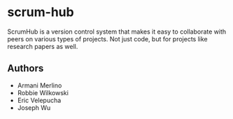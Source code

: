 # scrum-hub
ScrumHub is a version control system that makes it easy to collaborate with peers on various types of projects. Not just code, but for projects like research papers as well.


## Authors
- Armani Merlino
- Robbie Wilkowski
- Eric Velepucha
- Joseph Wu